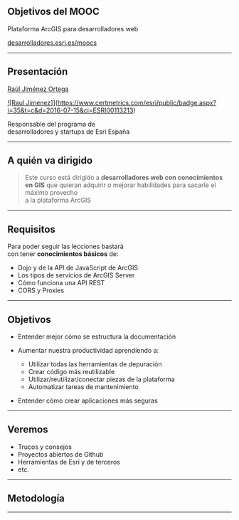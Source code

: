 <!-- .slide: class="title" -->

## Objetivos del MOOC
Plataforma ArcGIS para desarrolladores web

[desarrolladores.esri.es/moocs](http://desarrolladores.esri.es/moocs)

---

<!-- .slide: class="section" -->
## Presentación
[Raúl Jiménez Ortega](https://es.linkedin.com/in/jimenezortegaraul)

[![Raul Jimenez]](../../images/raul-jimenez.png)](https://www.certmetrics.com/esri/public/badge.aspx?i=35&t=c&d=2016-07-15&ci=ESRI00113213)

Responsable del programa de <br>
desarrolladores y startups de Esri España



---

<!-- .slide: class="section" -->
## A quién va dirigido

> Este curso está dirigido a **desarrolladores web con conocimientos en GIS**
que quieran adquirir o mejorar habilidades para sacarle el máximo provecho
<br>a la plataforma ArcGIS

---

<!-- .slide: class="section" -->
## Requisitos

Para poder seguir las lecciones bastará <br>
con tener **conocimientos básicos** de:
* Dojo y de la API de JavaScript de ArcGIS
* Los tipos de servicios de ArcGIS Server
* Cómo funciona una API REST
* CORS y Proxies

---

<!-- .slide: class="section" -->
## Objetivos

* Entender mejor cómo se estructura la documentación

* Aumentar nuestra productividad aprendiendo a:
	* Utilizar todas las herramientas de depuración
	* Crear código más reutilizable
	* Utilizar/reutilizar/conectar piezas de la plataforma
	* Automatizar tareas de mantenimiento

* Entender cómo crear aplicaciones más seguras

---

<!-- .slide: class="section" -->
## Veremos

* Trucos y consejos
* Proyectos abiertos de Github
* Herramientas de Esri y de terceros
* etc.

---

<!-- .slide: class="section" -->
## Metodología

---


<!-- .slide: class="end" -->
